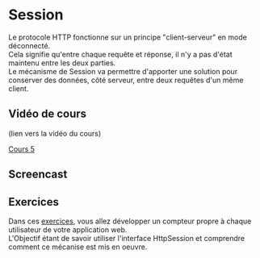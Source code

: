 # Session

Le protocole HTTP fonctionne sur un principe "client-serveur" en mode déconnecté.  
Cela signifie qu'entre chaque requête et réponse, il n'y a pas d'état maintenu entre les deux parties.  
Le mécanisme de Session va permettre d'apporter une solution pour conserver des données, côté serveur, entre deux requêtes d'un même client.


## Vidéo de cours

(lien vers la vidéo du cours)

[Cours 5](Cours5.pdf)

## Screencast


## Exercices

Dans ces [exercices](exercices), vous allez développer un compteur propre à chaque utilisateur de votre application web.  
L'Objectif étant de savoir utiliser l'interface HttpSession et comprendre comment ce mécanise est mis en oeuvre.

